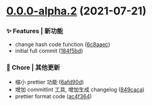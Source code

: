 # [0.0.0-alpha.2](https://github.com/ZWkang/tcij/compare/184f5bd...v0.0.0-alpha.2) (2021-07-21)


### ✨ Features | 新功能

* change hash code function ([6c8aaec](https://github.com/ZWkang/tcij/commit/6c8aaec))
* initial full commit ([184f5bd](https://github.com/ZWkang/tcij/commit/184f5bd))


### 🎫 Chore | 其他更新

* 缩小 prettier 功能 ([6afd90d](https://github.com/ZWkang/tcij/commit/6afd90d))
* 增加 commitlint 工具, 增加生成 changelog ([849caca](https://github.com/ZWkang/tcij/commit/849caca))
* prettier format code ([ac4f364](https://github.com/ZWkang/tcij/commit/ac4f364))




